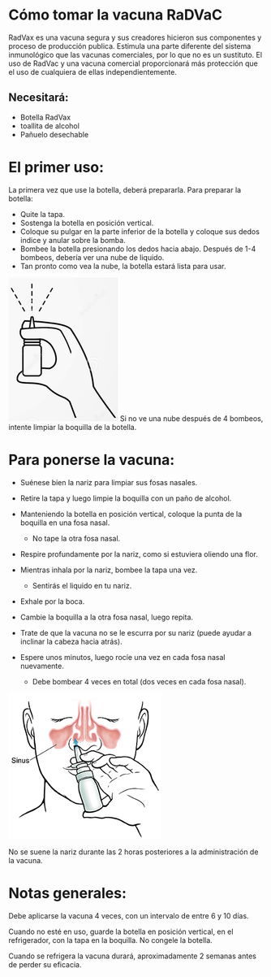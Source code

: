 # Cómo tomar la vacuna RaDVaC

RadVax es una vacuna segura y sus creadores hicieron sus componentes y proceso de producción publica. Estimula una parte diferente del sistema inmunológico que las vacunas comerciales, por lo que no es un sustituto. El uso de RadVac y una vacuna comercial proporcionará más protección que el uso de cualquiera de ellas independientemente.

## Necesitará:
- Botella RadVax
- toallita de alcohol
- Pañuelo desechable 

# El primer uso:
La primera vez que use la botella, deberá prepararla. Para preparar la botella:

- Quite la tapa.
- Sostenga la botella en posición vertical.
- Coloque su pulgar en la parte inferior de la botella y coloque sus dedos indice y anular sobre la bomba.
- Bombee la botella presionando los dedos hacia abajo. Después de 1-4 bombeos, debería ver una nube de liquido.
- Tan pronto como vea la nube, la botella estará  lista para usar.

![Holding the bottle](../figs/bottle_hand_small.png)
Si no ve una nube después de 4 bombeos, intente limpiar la boquilla de la botella.

# Para ponerse la vacuna:
- Suénese bien la nariz para limpiar sus fosas nasales.
- Retire la tapa y luego limpie la boquilla con un paño de alcohol.
- Manteniendo la botella en posición vertical, coloque la punta de la boquilla en una fosa nasal.
  - No tape la otra fosa nasal.
- Respire profundamente por la nariz, como si estuviera oliendo una flor.
- Mientras inhala por la nariz, bombee la tapa una vez.
  - Sentirás el liquido en tu nariz.
- Exhale por la boca.
- Cambie la boquilla a la otra fosa nasal, luego repita.

- Trate de que la vacuna no se le escurra por su nariz (puede ayudar a inclinar la cabeza hacia atrás).
- Espere unos minutos, luego rocíe una vez en cada fosa nasal nuevamente.
  - Debe bombear 4 veces en total (dos veces en cada fosa nasal).

![Breathe in while pumping the bottle](../figs/sinus_spray.png)

No se suene la nariz durante las 2 horas posteriores a la administración de la vacuna.

# Notas generales:

Debe aplicarse la vacuna 4 veces, con un intervalo de entre 6 y 10 días.

Cuando no esté en uso, guarde la botella en posición vertical, en el refrigerador, con la tapa en la boquilla. No congele la botella.

Cuando se refrigera la vacuna durará, aproximadamente 2 semanas antes de perder su eficacia.
